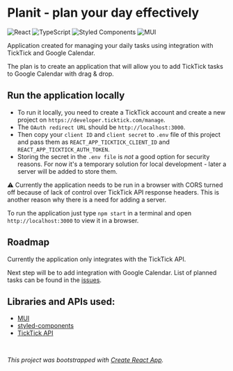 # Planit - plan your day effectively
![React](https://img.shields.io/badge/react-%2320232a.svg?style=for-the-badge&logo=react&logoColor=%2361DAFB) ![TypeScript](https://img.shields.io/badge/typescript-%23007ACC.svg?style=for-the-badge&logo=typescript&logoColor=white) ![Styled Components](https://img.shields.io/badge/styled--components-DB7093?style=for-the-badge&logo=styled-components&logoColor=white) ![MUI](https://img.shields.io/badge/MUI-%230081CB.svg?style=for-the-badge&logo=mui&logoColor=white)

Application created for managing your daily tasks using integration with TickTick and Google Calendar.

The plan is to create an application that will allow you to add TickTick tasks to Google Calendar with drag & drop.

## Run the application locally

- To run it locally, you need to create a TickTick account and create a new project on `https://developer.ticktick.com/manage`.
- The `OAuth redirect URL` should be `http://localhost:3000`.
- Then copy your `client ID` and `client secret` to `.env` file of this project and pass them as `REACT_APP_TICKTICK_CLIENT_ID` and `REACT_APP_TICKTICK_AUTH_TOKEN`.
- Storing the secret in the `.env file` is _not_ a good option for security reasons. For now it's a temporary solution for local development - later a server will be added to store them.

⚠️ Currently the application needs to be run in a browser with CORS turned off because of lack of control over TickTick API response headers. This is another reason why there is a need for adding a server.

To run the application just type `npm start` in a terminal and open `http://localhost:3000` to view it in a browser.

## Roadmap

Currently the application only integrates with the TickTick API.

Next step will be to add integration with Google Calendar. List of planned tasks can be found in the [issues](https://github.com/mwrz/planit/issues).

## Libraries and APIs used:

- [MUI](https://mui.com/material-ui/)
- [styled-components](https://styled-components.com/)
- [TickTick API](https://developer.ticktick.com/docs#/openapi)

<br>

_This project was bootstrapped with [Create React App](https://github.com/facebook/create-react-app)._
